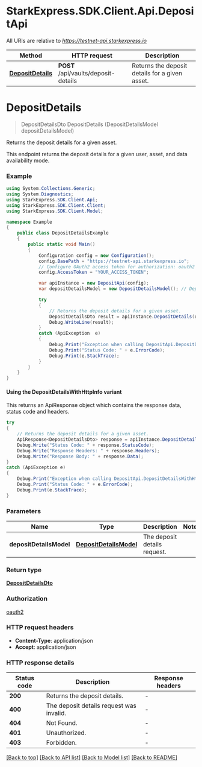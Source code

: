 # StarkExpress.SDK.Client.Api.DepositApi

All URIs are relative to *https://testnet-api.starkexpress.io*

| Method | HTTP request | Description |
|--------|--------------|-------------|
| [**DepositDetails**](DepositApi.md#depositdetails) | **POST** /api/vaults/deposit-details | Returns the deposit details for a given asset. |

<a name="depositdetails"></a>
# **DepositDetails**
> DepositDetailsDto DepositDetails (DepositDetailsModel depositDetailsModel)

Returns the deposit details for a given asset.

This endpoint returns the deposit details for a given user, asset, and data availability mode.

### Example
```csharp
using System.Collections.Generic;
using System.Diagnostics;
using StarkExpress.SDK.Client.Api;
using StarkExpress.SDK.Client.Client;
using StarkExpress.SDK.Client.Model;

namespace Example
{
    public class DepositDetailsExample
    {
        public static void Main()
        {
            Configuration config = new Configuration();
            config.BasePath = "https://testnet-api.starkexpress.io";
            // Configure OAuth2 access token for authorization: oauth2
            config.AccessToken = "YOUR_ACCESS_TOKEN";

            var apiInstance = new DepositApi(config);
            var depositDetailsModel = new DepositDetailsModel(); // DepositDetailsModel | The deposit details request.

            try
            {
                // Returns the deposit details for a given asset.
                DepositDetailsDto result = apiInstance.DepositDetails(depositDetailsModel);
                Debug.WriteLine(result);
            }
            catch (ApiException  e)
            {
                Debug.Print("Exception when calling DepositApi.DepositDetails: " + e.Message);
                Debug.Print("Status Code: " + e.ErrorCode);
                Debug.Print(e.StackTrace);
            }
        }
    }
}
```

#### Using the DepositDetailsWithHttpInfo variant
This returns an ApiResponse object which contains the response data, status code and headers.

```csharp
try
{
    // Returns the deposit details for a given asset.
    ApiResponse<DepositDetailsDto> response = apiInstance.DepositDetailsWithHttpInfo(depositDetailsModel);
    Debug.Write("Status Code: " + response.StatusCode);
    Debug.Write("Response Headers: " + response.Headers);
    Debug.Write("Response Body: " + response.Data);
}
catch (ApiException e)
{
    Debug.Print("Exception when calling DepositApi.DepositDetailsWithHttpInfo: " + e.Message);
    Debug.Print("Status Code: " + e.ErrorCode);
    Debug.Print(e.StackTrace);
}
```

### Parameters

| Name | Type | Description | Notes |
|------|------|-------------|-------|
| **depositDetailsModel** | [**DepositDetailsModel**](DepositDetailsModel.md) | The deposit details request. |  |

### Return type

[**DepositDetailsDto**](DepositDetailsDto.md)

### Authorization

[oauth2](../README.md#oauth2)

### HTTP request headers

 - **Content-Type**: application/json
 - **Accept**: application/json


### HTTP response details
| Status code | Description | Response headers |
|-------------|-------------|------------------|
| **200** | Returns the deposit details. |  -  |
| **400** | The deposit details request was invalid. |  -  |
| **404** | Not Found. |  -  |
| **401** | Unauthorized. |  -  |
| **403** | Forbidden. |  -  |

[[Back to top]](#) [[Back to API list]](../README.md#documentation-for-api-endpoints) [[Back to Model list]](../README.md#documentation-for-models) [[Back to README]](../README.md)

